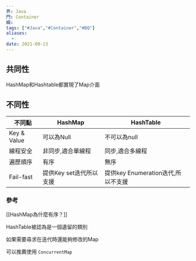 ```yaml
---
界: Java
門: Container
綱: 
tags: ["#Java","#Container","#BQ"]
aliases:
  - 
date: 2021-09-13
---
```


## 共同性

HashMap和Hashtable都實現了Map介面

## 不同性

| 不同點      | HashMap                 | HashTable                          |
| ----------- | ----------------------- | ---------------------------------- |
| Key & Value | 可以為Null              | 不可以為null                       |
| 線程安全    | 非同步,適合單線程       | 同步,適合多線程                    |
| 遍歷順序    | 有序                    | 無序                               |
| Fail-fast   | 提供Key set迭代所以支援 | 提供key Enumeration迭代,所以不支援 |


### 參考
[[HashMap為什麼有序？]]

HashTable被認為是一個遺留的類別

如果需要尋求在迭代時還能夠修改的Map

可以推薦使用 `ConcurrentMap`